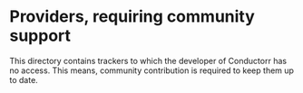 # Providers, requiring community support

This directory contains trackers to which the developer of Conductorr has no access. This means, community contribution is required to keep them up to date.
